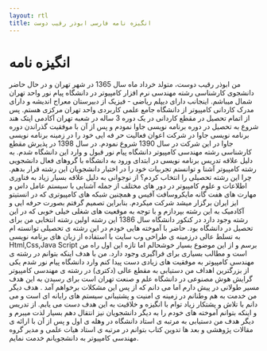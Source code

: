 ```yaml
---
layout: rtl
title: انگیزه نامه فارسی ابوذر رقيب دوست
---
```


# انگیزه نامه

من ابوذر رقیب دوست، متولد خرداد ماه سال 1365 در شهر تهران و در حال حاضر دانشجوی کارشناسی رشته مهندسی نرم افزار کامپیوتر در دانشگاه پیام نور واحد تهران شمال میباشم.
اینجانب دارای دیپلم ریاضی - فیزیک از دبیرستان معراج اندیشه و دارای مدرک کاردانی کامپیوتر از دانشگاه جامع علمی کاربردی واحد تهران مرکزی هستم. پس از اتمام تحصیل در مقطع کاردانی در یک دوره 3 ساله در شعبه تهران آکادمی اپتک هند شروع به تحصیل در دوره برنامه نویسی جاوا نمودم و پس از آن با موفقیت گذراندن دوره برنامه نویسی جاوا در شرکت اعوان فعالیت حر فه ایی خود را در زمینه برنامه نویسی جاوا در این شرکت در سال 1390 شروع نمودم. در سال 1398 در پذیرش مقطع کارشناسی رشته مهندسی کامپیوتر دانشگاه پیام نور قبول و وارد این دانشگاه شدم. به دلیل علاقه تدریس برنامه نویسی در ابتدای ورود به دانشگاه با گروهای فعال دانشجویی رشته کامپیوتر آشنا و توانستم تجربیات خود را در اختیار دانشجویان این رشته قرار بدهم. 
چرا این رشته تحصیلی را انتخاب کردم؟
از نوجوانی به دلیل علاقه بسیار زیاد به فناوری اطلاعات و علوم کامپیوتر در دور های مختلف از جمله آشنایی با سیستم عامل داس و مهارت های هفت گانه مایکروسافت آفیس و همچنین شبکه های کامپیوتری که در انستیتو ایز ایران برگزار میشد شرکت میکردم. بنابراین تصمیم گرفتم بصورت حرفه ایی و آکادمیک به این رشته بپردازم و با توجه به موقعیت های شغلی خیلی خوبی که در این رشته وجود دارد در کنکور دانشگاه سال 1386 این رشته اولین رشته انتخابی من برای تحصیل در دانشگاه بود. حاضر با آموخته هایی خودم در این رشته ی تحصیلی توانسته ام به تسلط عالی درزمینه ی طراحی وب سایت با استفاده از زبان های برنامه نویسی Html,Css,Java Script برسم و از این موضوع بسیار خوشحالم اما تازه این اول راه من است و مطالب بسیاری برای فراگیری وجود دارد.
من با هدف اینکه بتوانم در رشته ی مهندسی کامپیوتر به موفقیت های زیادی دست پیدا کنم وارد دانشگاه پیام نور شدم یکی از بزرگترین اهداف من دستیابی به مقطع عالی (دکتری) در رشته ی مهندسی کامپیوتر گرایش هوش مصنوعی در دانشگاه علم و صنعت تهران است برای رسیدن به این هدف مسیر طولانی در پیش دارم اما می دانم که از پس این مشکلات برخواهم آمد .
هدف دیگر من خدمت به هم وطنانم در زمینه ی امنیت و پشتیبانی سیستم های رایانه ای است و می دانم با تلاش و پشتکار زیاد توام با انگیزه و خلاقیت به این هدف دست می یابم.
از تدریس و اینکه بتوانم آموخته های خودم را به دیگر دانشجویان نیز انتقال دهم بسیار لذت میبرم و دیگر هدف من دستیابی به مرتبه ی استاد دانشگاه در وهله ی اول و پس از آن با ارائه ی مقالات پژوهشی و بعد ها تدوین کتاب بتوانم در مرتبه ی استاد هیات علمی و مدیر گروه مهندسی کامپیوتر به دانشجویانم خدمت نمایم.
